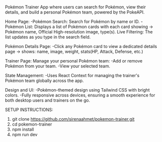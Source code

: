 Pokémon Trainer App where users can search for Pokémon, view their details, and build a personal Pokémon team, powered by the PokeAPI. 

Home Page:
  -Pokémon Search: Search for Pokémon by name or ID.
  -Pokémon List: Displays a list of Pokémon cards with each card showing -> Pokémon name, Official High-resolution image, type(s). Live Filtering: The list updates as you type in the search field.

Pokémon Details Page:
  -Click any Pokémon card to view a dedicated details page -> shows: name, image, weight, stats(HP, Attack, Defense, etc.)

Trainer Page: 
Manage your personal Pokémon team:
  -Add or remove Pokémon from your team.
  -View your selected team.

State Management:
  -Uses React Context for managing the trainer's Pokémon team globally across the app.

Design and UI:
  -Pokémon-themed design using Tailwind CSS with bright colors.
  -Fully responsive across devices, ensuring a smooth experience for both desktop users and trainers on the go.


SETUP INSTRUCTIONS:
1. git clone https://github.com/sirenaahmet/pokemon-trainer.git
2. cd pokemon-trainer
3. npm install
4. npm run dev

